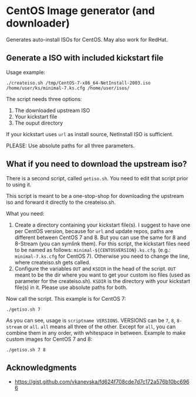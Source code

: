 # CentOS Image generator (and downloader)

Generates auto-install ISOs for CentOS. May also work for RedHat.

## Generate a ISO with included kickstart file
Usage example:

    ./createiso.sh /tmp/CentOS-7-x86_64-NetInstall-2003.iso /home/user/ks/minimal-7.ks.cfg /home/user/isos/

The script needs three options:
1. The downloaded upstream ISO
2. Your kickstart file
3. The ouput directory

If your kickstart uses `url` as install source, NetInstall ISO is sufficient.

PLEASE: Use absolute paths for all three parameters.

## What if you need to download the upstream iso?
There is a second script, called `getiso.sh`. You need to edit that script prior to using it.

This script is meant to be a one-stop-shop for downloading the upstream iso and forward it directly to the createiso.sh.

What you need:
1. Create a directory containing your kickstart file(s). I suggest to have one per CentOS version, because for `url` and update repos, paths are different between CentOS 7 and 8. But you can use the same for 8 and 8-Stream (you can symlink them). For this script, the kickstart files need to be named as follows: `minimal-${CENTOSVERSION}.ks.cfg`. (e.g.: `minimal-7.ks.cfg` for CentOS 7). Otherwise you need to change the line, where createiso.sh gets called.
2. Configure the variables `OUT` and `KSDIR` in the head of the script. `OUT` meant to be the dir where you want to get your custom iso files (used as parameter for the createiso.sh). `KSDIR` is the directory with your kickstart file(s) in it. Please use absolute paths for both.

Now call the script. This example is for CentOS 7:

    ./getiso.sh 7
    
As you can see, usage is `scriptname VERSIONS`. VERSIONS can be `7`, `8`, `8-stream` or `all`. `all` means all three of the other. Except for `all`, you can combine them in any order, with whitespace in between. Example to make custom images for CentOS 7 and 8:

    ./getiso.sh 7 8

## Acknowledgments
- https://gist.github.com/vkanevska/fd624f708cde7d7c172a576b10bc6966
